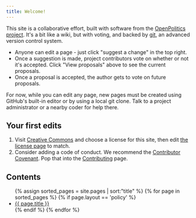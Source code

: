 ```yaml
---
title: Welcome!
---
```


This site is a collaborative effort, built with software from the [OpenPolitics project](https://openpolitics.org.uk). It's a bit like a wiki, but with voting, and backed by [git](https://git-scm.com), an advanced version control system.

* Anyone can edit a page - just click "suggest a change" in the top right.
* Once a suggestion is made, project contributors vote on whether or not it's accepted. Click "View proposals" above to see the current proposals.
* Once a proposal is accepted, the author gets to vote on future proposals.

For now, while you can edit any page, new pages must be created using GitHub's built-in editor or by using a local git clone. Talk to a project administrator or a nearby coder for help there.

## Your first edits

1. Visit [Creative Commons](https://creativecommons.org/) and choose a license for this site, then edit [the license page](license.html) to match.
2. Consider adding a code of conduct. We recommend the [Contributor Covenant](http://contributor-covenant.org/). Pop that into the [Contributing](contributing.html) page.

## Contents

<ul>
  {% assign sorted_pages = site.pages | sort:"title" %}
  {% for page in sorted_pages %}
    {% if page.layout == 'policy' %}
      <li>
        <a href='{{page.url}}'>
          {{ page.title }}
        </a>
      </li>
    {% endif %}
  {% endfor %}
</ul>

